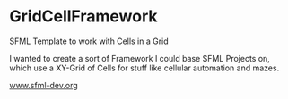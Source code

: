 # GridCellFramework
SFML Template to work with Cells in a Grid

I wanted to create a sort of Framework I could base SFML Projects on, which use a XY-Grid of Cells for stuff like cellular automation and mazes.

www.sfml-dev.org